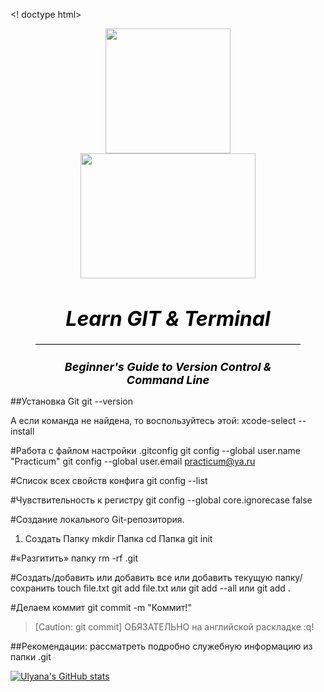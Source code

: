 <! doctype html>
<html>
    <head>
        <meta charset="utf-8">
        <titel></titel>
        <style>
           .fig {
            text-align: center; /* Выравнивание по центру */
            font-style: italic; /* Курсивное начертание */
            margin-top: 0; /* Отступ сверху */
            margin-bottom: 0; /* Отступ снизу */
            color: #000000; /* Цвет подрисуночной подписи */
            h1 { font-size: xx-large; }
            h2 { font-size: large; }
            hr {
                border: none; /* Убираем границу */
                background-color: black; /* Цвет линии */
                height: 1px; /* Толщина линии */
                }
            }
        </style>
    </head>
    <body>
        <figure class="fig">
           <img src="https://img.shields.io/badge/git-%23F05033.svg?style=for-the-badge&logo=git&logoColor=white" width="200" height="200">
           <img src="https://img.shields.io/badge/github-%23121011.svg?style=for-the-badge&logo=github&logoColor=white" width="280" height="200">
           <figcaption>
              <h1> Learn GIT & Terminal </h1>
           </figcaption>
           <hr>
           <figcaption>
              <h2> Beginner's Guide to Version Control & Command Line </h2>
           </figcaption>
        </figure>
    <body>
</html>






##Установка Git
git --version

А если команда не найдена, то воспользуйтесь этой:
xcode-select --install

#Работа с файлом настройки .gitconfig
git config --global user.name "Practicum"
git config --global user.email practicum@ya.ru

#Cписок всех свойств конфига
git config --list

#Чувствительность к регистру
git config --global core.ignorecase false

#Создание локального Git-репозитория.
1. Создать Папку
mkdir  Папка
cd Папка
git init

#«Разгитить» папку
rm -rf .git

#Создать/добавить или добавить все или добавить текущую папку/сохранить
touch file.txt 
git add file.txt или git add --all или git add .

#Делаем коммит
git commit -m "Коммит!"

> [Caution: git commit]
> ОБЯЗАТЕЛЬНО на английской раскладке :q! <!-- git попросит ввести название коммита в редакторе по умолчанию. Иногда в таком случае открывается редактор vim. Выйти из Vim. -->

##Рекомендации:
рассматреть подробно служебную информацию из папки .git

[![Ulyana's GitHub stats](https://github-readme-stats.vercel.app/api?username=anuraghazra)](https://github.com/anuraghazra/github-readme-stats)
